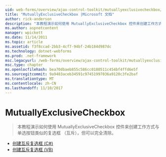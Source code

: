 ```yaml
---
uid: web-forms/overview/ajax-control-toolkit/mutuallyexclusivecheckbox/index
title: "MutuallyExclusiveCheckbox |Microsoft 文档"
author: rick-anderson
description: "本教程演示如何使用 MutuallyExclusiveCheckbox 控件来创建工作方式与单选按钮类似的复选框 （互斥），但这可能是..."
ms.author: aspnetcontent
manager: wpickett
ms.date: 11/14/2011
ms.topic: article
ms.assetid: f3f8ccad-2bb3-4cf7-94bf-24b184d987dc
ms.technology: dotnet-webforms
ms.prod: .net-framework
msc.legacyurl: /web-forms/overview/ajax-control-toolkit/mutuallyexclusivecheckbox
msc.type: chapter
ms.openlocfilehash: bea70dbaeb855c586cc0180511c454bf4ffd6e5f
ms.sourcegitcommit: 9a9483aceb34591c97451997036a9120c3fe2baf
ms.translationtype: MT
ms.contentlocale: zh-CN
ms.lasthandoff: 11/10/2017
---
```

<a name="mutuallyexclusivecheckbox"></a>MutuallyExclusiveCheckbox
====================
> 本教程演示如何使用 MutuallyExclusiveCheckbox 控件来创建工作方式与单选按钮类似的复选框 （互斥），但可以完全清除。


- [创建互斥复选框 (C#)](creating-mutually-exclusive-checkboxes-cs.md)
- [创建互斥复选框 (VB)](creating-mutually-exclusive-checkboxes-vb.md)
